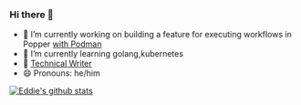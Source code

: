 ### Hi there 👋

<!--
**edeediong/edeediong** is a ✨ _special_ ✨ repository because its `README.md` (this file) appears on your GitHub profile.

Here are some ideas to get you started:

- 🔭 I’m currently working on a feature for executing workflows in Popper [with Podman](https://github.com/getpopper/popper)
- 🌱 I’m currently learning golang,kubernetes
- 👯 [Technical Writer](https://www.dev.to/edeediong)
- 🤔 I’m looking for help with ...
- 💬 Ask me about ...
- 📫 How to reach me: ...
- 😄 Pronouns: he/him
- ⚡ Fun fact: ...
-->

- 🔭 I’m currently working on building a feature for executing workflows in Popper [with Podman](https://github.com/getpopper/popper)
- 🌱 I’m currently learning golang,kubernetes
- 👯 [Technical Writer](https://edeediong.me/)
- 😄 Pronouns: he/him

[![Eddie's github stats](https://github-readme-stats.vercel.app/api?username=edeediong&show_icons=true&theme=dracula)](https://github.com/edeediong/github-readme-stats)
